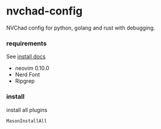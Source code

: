 # nvchad-config

NVChad config for python, golang and rust with debugging.

### requirements
See [install docs](https://nvchad.com/docs/quickstart/install)

- neovim 0.10.0
- Nerd Font
- Ripgrep

### install 
install all plugins

`MasonInstallAll`

